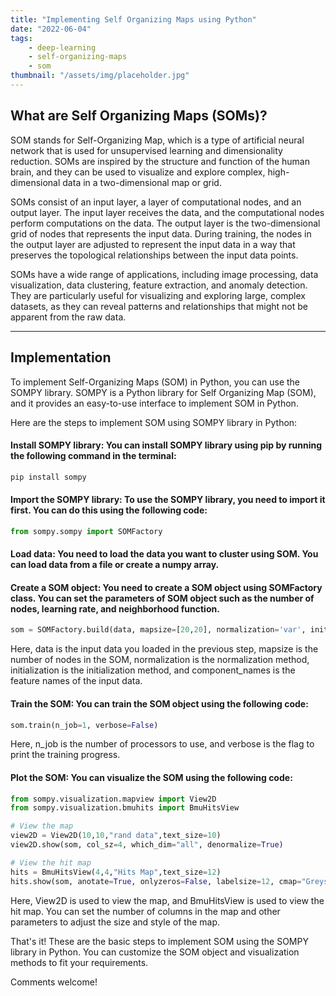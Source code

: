 ```yaml
---
title: "Implementing Self Organizing Maps using Python"
date: "2022-06-04"
tags:
    - deep-learning
    - self-organizing-maps
    - som
thumbnail: "/assets/img/placeholder.jpg"
---
```

## What are Self Organizing Maps (SOMs)? 
SOM stands for Self-Organizing Map, which is a type of artificial neural network that is used for unsupervised learning and dimensionality reduction. SOMs are inspired by the structure and function of the human brain, and they can be used to visualize and explore complex, high-dimensional data in a two-dimensional map or grid.

SOMs consist of an input layer, a layer of computational nodes, and an output layer. The input layer receives the data, and the computational nodes perform computations on the data. The output layer is the two-dimensional grid of nodes that represents the input data. During training, the nodes in the output layer are adjusted to represent the input data in a way that preserves the topological relationships between the input data points.

SOMs have a wide range of applications, including image processing, data visualization, data clustering, feature extraction, and anomaly detection. They are particularly useful for visualizing and exploring large, complex datasets, as they can reveal patterns and relationships that might not be apparent from the raw data.

---

## Implementation
To implement Self-Organizing Maps (SOM) in Python, you can use the SOMPY library. SOMPY is a Python library for Self Organizing Map (SOM), and it provides an easy-to-use interface to implement SOM in Python.

Here are the steps to implement SOM using SOMPY library in Python:

#### Install SOMPY library: You can install SOMPY library using pip by running the following command in the terminal:

```python
pip install sompy
```

#### Import the SOMPY library: To use the SOMPY library, you need to import it first. You can do this using the following code:

```python
from sompy.sompy import SOMFactory
```

#### Load data: You need to load the data you want to cluster using SOM. You can load data from a file or create a numpy array.

#### Create a SOM object: You need to create a SOM object using SOMFactory class. You can set the parameters of SOM object such as the number of nodes, learning rate, and neighborhood function.
```python
som = SOMFactory.build(data, mapsize=[20,20], normalization='var', initialization='pca', component_names=features)
```

Here, data is the input data you loaded in the previous step, mapsize is the number of nodes in the SOM, normalization is the normalization method, initialization is the initialization method, and component_names is the feature names of the input data.

#### Train the SOM: You can train the SOM object using the following code:
```python
som.train(n_job=1, verbose=False)
```

Here, n_job is the number of processors to use, and verbose is the flag to print the training progress.

#### Plot the SOM: You can visualize the SOM using the following code:
```python
from sompy.visualization.mapview import View2D
from sompy.visualization.bmuhits import BmuHitsView

# View the map
view2D = View2D(10,10,"rand data",text_size=10)
view2D.show(som, col_sz=4, which_dim="all", denormalize=True)

# View the hit map
hits = BmuHitsView(4,4,"Hits Map",text_size=12)
hits.show(som, anotate=True, onlyzeros=False, labelsize=12, cmap="Greys", logaritmic=False)
```

Here, View2D is used to view the map, and BmuHitsView is used to view the hit map. You can set the number of columns in the map and other parameters to adjust the size and style of the map.

That's it! These are the basic steps to implement SOM using the SOMPY library in Python. You can customize the SOM object and visualization methods to fit your requirements.

Comments welcome!